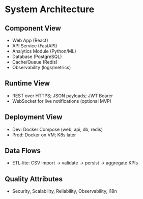 # System Architecture

## Component View
- Web App (React)
- API Service (FastAPI)
- Analytics Module (Python/ML)
- Database (PostgreSQL)
- Cache/Queue (Redis)
- Observability (logs/metrics)

## Runtime View
- REST over HTTPS; JSON payloads; JWT Bearer
- WebSocket for live notifications (optional MVP)

## Deployment View
- Dev: Docker Compose (web, api, db, redis)
- Prod: Docker on VM; K8s later

## Data Flows
- ETL-lite: CSV import → validate → persist → aggregate KPIs

## Quality Attributes
- Security, Scalability, Reliability, Observability, i18n
